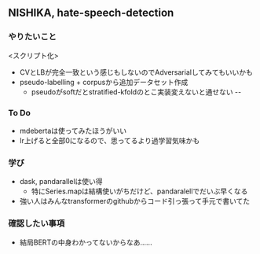 ## NISHIKA, hate-speech-detection

### やりたいこと
<スクリプト化>
* CVとLBが完全一致という感じもしないのでAdversarialしてみてもいいかも
* pseudo-labelling + corpusから追加データセット作成
    * pseudoがsoftだとstratified-kfoldのとこ実装変えないと通せない --

### To Do
* mdebertaは使ってみたほうがいい
* lr上げると全部0になるので、思ってるより過学習気味かも

### 学び
* dask, pandarallelは使い得
    * 特にSeries.mapは結構使いがちだけど、pandaralellでだいぶ早くなる
* 強い人はみんなtransformerのgithubからコード引っ張って手元で書いてた

### 確認したい事項
* 結局BERTの中身わかってないからなあ......